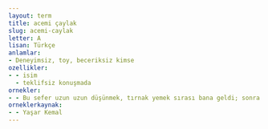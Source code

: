 ```yaml
---
layout: term
title: acemi çaylak
slug: acemi-caylak
letter: A
lisan: Türkçe
anlamlar:
- Deneyimsiz, toy, beceriksiz kimse
ozellikler:
- - isim
  - teklifsiz konuşmada
ornekler:
- - Bu sefer uzun uzun düşünmek, tırnak yemek sırası bana geldi; sonra ben de birden, ben sizin gibi acemi çaylak mıyım, yakalanır mıyım hiç, dedim.
orneklerkaynak:
- - Yaşar Kemal
---
```

